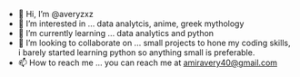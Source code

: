 - 👋 Hi, I’m @averyzxz
- 👀 I’m interested in ... data analytcis, anime, greek mythology
- 🌱 I’m currently learning ... data analytics and python
- 💞️ I’m looking to collaborate on ... small projects to hone my coding skills, i barely started learning python so anything small is preferable. 
- 📫 How to reach me ... you can reach me at amiravery40@gmail.com

<!---
averyzxz/averyzxz is a ✨ special ✨ repository because its `README.md` (this file) appears on your GitHub profile.
You can click the Preview link to take a look at your changes.
--->
